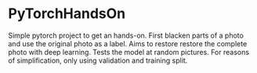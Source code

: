 # PyTorchHandsOn

Simple pytorch project to get an hands-on. First blacken parts of a photo and use the original photo as a label. Aims to restore restore the complete photo with deep learning. Tests the model at random pictures. For reasons of simplification, only using validation and training split. 

